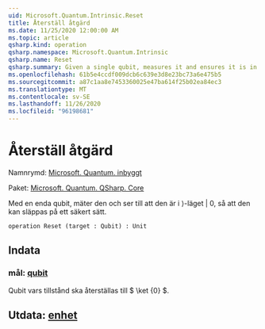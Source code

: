 ```yaml
---
uid: Microsoft.Quantum.Intrinsic.Reset
title: Återställ åtgärd
ms.date: 11/25/2020 12:00:00 AM
ms.topic: article
qsharp.kind: operation
qsharp.namespace: Microsoft.Quantum.Intrinsic
qsharp.name: Reset
qsharp.summary: Given a single qubit, measures it and ensures it is in the |0⟩ state such that it can be safely released.
ms.openlocfilehash: 61b5e4ccdf009dcb6c639e3d8e23bc73a6e475b5
ms.sourcegitcommit: a87c1aa8e7453360025e47ba614f25b02ea84ec3
ms.translationtype: MT
ms.contentlocale: sv-SE
ms.lasthandoff: 11/26/2020
ms.locfileid: "96198681"
---
```

# <a name="reset-operation"></a>Återställ åtgärd

Namnrymd: [Microsoft. Quantum. inbyggt](xref:Microsoft.Quantum.Intrinsic)

Paket: [Microsoft. Quantum. QSharp. Core](https://nuget.org/packages/Microsoft.Quantum.QSharp.Core)


Med en enda qubit, mäter den och ser till att den är i ⟩-läget | 0, så att den kan släppas på ett säkert sätt.

```qsharp
operation Reset (target : Qubit) : Unit
```


## <a name="input"></a>Indata

### <a name="target--qubit"></a>mål: [qubit](xref:microsoft.quantum.lang-ref.qubit)

Qubit vars tillstånd ska återställas till $ \ket {0} $.



## <a name="output--unit"></a>Utdata: [enhet](xref:microsoft.quantum.lang-ref.unit)

